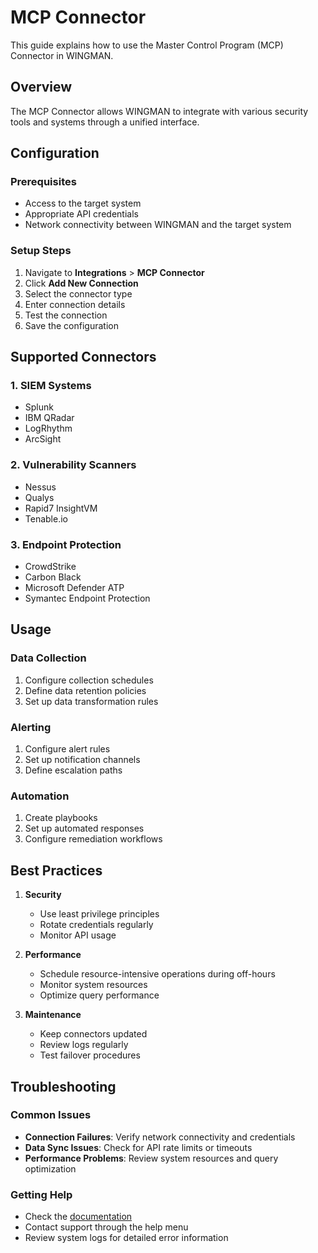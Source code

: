 # MCP Connector

This guide explains how to use the Master Control Program (MCP) Connector in WINGMAN.

## Overview

The MCP Connector allows WINGMAN to integrate with various security tools and systems through a unified interface.

## Configuration

### Prerequisites

- Access to the target system
- Appropriate API credentials
- Network connectivity between WINGMAN and the target system

### Setup Steps

1. Navigate to **Integrations** > **MCP Connector**
2. Click **Add New Connection**
3. Select the connector type
4. Enter connection details
5. Test the connection
6. Save the configuration

## Supported Connectors

### 1. SIEM Systems

- Splunk
- IBM QRadar
- LogRhythm
- ArcSight

### 2. Vulnerability Scanners

- Nessus
- Qualys
- Rapid7 InsightVM
- Tenable.io

### 3. Endpoint Protection

- CrowdStrike
- Carbon Black
- Microsoft Defender ATP
- Symantec Endpoint Protection

## Usage

### Data Collection

1. Configure collection schedules
2. Define data retention policies
3. Set up data transformation rules

### Alerting

1. Configure alert rules
2. Set up notification channels
3. Define escalation paths

### Automation

1. Create playbooks
2. Set up automated responses
3. Configure remediation workflows

## Best Practices

1. **Security**
   - Use least privilege principles
   - Rotate credentials regularly
   - Monitor API usage

2. **Performance**
   - Schedule resource-intensive operations during off-hours
   - Monitor system resources
   - Optimize query performance

3. **Maintenance**
   - Keep connectors updated
   - Review logs regularly
   - Test failover procedures

## Troubleshooting

### Common Issues

- **Connection Failures**: Verify network connectivity and credentials
- **Data Sync Issues**: Check for API rate limits or timeouts
- **Performance Problems**: Review system resources and query optimization

### Getting Help

- Check the [documentation](https://docs.wingman.peakdefence.com)
- Contact support through the help menu
- Review system logs for detailed error information
